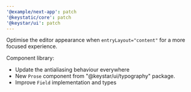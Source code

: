 ```yaml
---
'@example/next-app': patch
'@keystatic/core': patch
'@keystar/ui': patch
---
```


Optimise the editor appearance when `entryLayout="content"` for a more focused experience.

Component library:

- Update the antialiasing behaviour everywhere 
- New `Prose` component from "@keystar/ui/typography" package.
- Improve `Field` implementation and types
